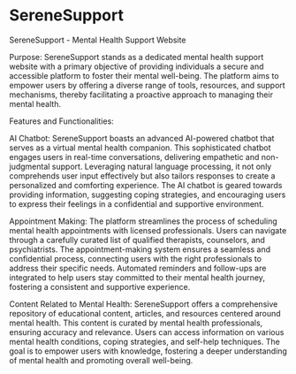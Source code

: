 # SereneSupport
SereneSupport - Mental Health Support Website

Purpose: SereneSupport stands as a dedicated mental health support website with a primary objective of providing individuals a secure and accessible platform to foster their mental well-being. The platform aims to empower users by offering a diverse range of tools, resources, and support mechanisms, thereby facilitating a proactive approach to managing their mental health.

Features and Functionalities:

AI Chatbot: SereneSupport boasts an advanced AI-powered chatbot that serves as a virtual mental health companion. This sophisticated chatbot engages users in real-time conversations, delivering empathetic and non-judgmental support. Leveraging natural language processing, it not only comprehends user input effectively but also tailors responses to create a personalized and comforting experience. The AI chatbot is geared towards providing information, suggesting coping strategies, and encouraging users to express their feelings in a confidential and supportive environment.

Appointment Making: The platform streamlines the process of scheduling mental health appointments with licensed professionals. Users can navigate through a carefully curated list of qualified therapists, counselors, and psychiatrists. The appointment-making system ensures a seamless and confidential process, connecting users with the right professionals to address their specific needs. Automated reminders and follow-ups are integrated to help users stay committed to their mental health journey, fostering a consistent and supportive experience.

Content Related to Mental Health: SereneSupport offers a comprehensive repository of educational content, articles, and resources centered around mental health. This content is curated by mental health professionals, ensuring accuracy and relevance. Users can access information on various mental health conditions, coping strategies, and self-help techniques. The goal is to empower users with knowledge, fostering a deeper understanding of mental health and promoting overall well-being.
